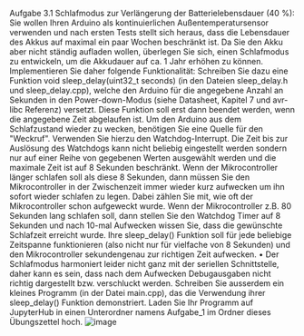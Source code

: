 Aufgabe 3.1 Schlafmodus zur Verlängerung der Batterielebensdauer (40 %):
Sie wollen Ihren Arduino als kontinuierlichen Außentemperatursensor verwenden und nach ersten Tests stellt sich heraus, dass die Lebensdauer des Akkus auf maximal ein paar Wochen beschränkt ist. Da Sie den Akku aber nicht ständig aufladen wollen, überlegen Sie sich, einen Schlafmodus zu entwickeln, um die Akkudauer auf ca. 1 Jahr erhöhen zu können. Implementieren Sie daher folgende Funktionalität:
Schreiben Sie dazu eine Funktion void sleep_delay(uint32_t seconds) (in den Dateien sleep_delay.h und sleep_delay.cpp), welche den Arduino für die angegebene Anzahl an Sekunden in den Power-down-Modus (siehe Datasheet, Kapitel 7 und avr-libc Referenz) versetzt. Diese Funktion soll erst dann beendet werden, wenn die angegebene Zeit abgelaufen ist.
Um den Arduino aus dem Schlafzustand wieder zu wecken, benötigen Sie eine Quelle für den "Weckruf". Verwenden Sie hierzu den Watchdog-Interrupt.
Die Zeit bis zur Auslösung des Watchdogs kann nicht beliebig eingestellt werden sondern nur auf einer Reihe von gegebenen Werten ausgewählt werden und die maximale Zeit ist auf 8 Sekunden beschränkt. Wenn der Mikrocontroller länger schlafen soll als diese 8 Sekunden, dann müssen Sie den Mikrocontroller in der Zwischenzeit immer wieder kurz aufwecken um ihn sofort wieder schlafen zu legen. Dabei zählen Sie mit, wie oft der Mikrocontroller schon aufgeweckt wurde. Wenn der Mikrocontroller z.B. 80 Sekunden lang schlafen soll, dann stellen Sie den Watchdog Timer auf 8 Sekunden und nach 10-mal Aufwecken wissen Sie, dass die gewünschte Schlafzeit erreicht wurde.
Ihre sleep_delay() Funktion soll für jede beliebige Zeitspanne funktionieren (also nicht nur für vielfache von 8 Sekunden) und den Mikrocontroller sekundengenau zur richtigen Zeit aufwecken.
	• Der Schlafmodus harmoniert leider nicht ganz mit der seriellen Schnittstelle, daher kann es sein, dass nach dem Aufwecken Debugausgaben nicht richtig dargestellt bzw. verschluckt werden.
Schreiben Sie ausserdem ein kleines Programm (in der Datei main.cpp), das die Verwendung ihrer sleep_delay() Funktion demonstriert.
Laden Sie Ihr Programm auf JupyterHub in einen Unterordner namens Aufgabe_1 im Ordner dieses Übungszettel hoch.
![image](https://github.com/claner2804/Embedded-Systems-hw03-01/assets/131294860/464306d1-8f0c-471a-82b7-861c8e7feeb2)

